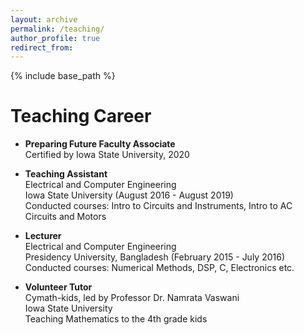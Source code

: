 ```yaml
---
layout: archive
permalink: /teaching/
author_profile: true
redirect_from:
---
```


{% include base_path %}

Teaching Career
======

* **Preparing Future Faculty Associate** <br/> Certified by Iowa State University, 2020

* **Teaching Assistant** <br/> Electrical and Computer Engineering <br/> Iowa State University (August 2016 - August 2019) <br/>  Conducted courses: Intro to Circuits and Instruments, Intro to AC Circuits and Motors

* **Lecturer** <br/> Electrical and Computer Engineering <br/> Presidency University, Bangladesh (February 2015 - July 2016) <br/> Conducted courses: Numerical Methods, DSP, C, Electronics etc.

* **Volunteer Tutor** <br/> Cymath-kids, led by Professor Dr. Namrata Vaswani <br/> Iowa State University <br/> Teaching Mathematics to the 4th grade kids 
